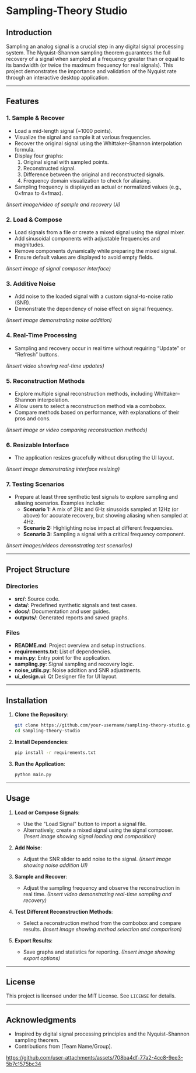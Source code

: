 # Sampling-Theory Studio

## Introduction
Sampling an analog signal is a crucial step in any digital signal processing system. The Nyquist–Shannon sampling theorem guarantees the full recovery of a signal when sampled at a frequency greater than or equal to its bandwidth (or twice the maximum frequency for real signals). This project demonstrates the importance and validation of the Nyquist rate through an interactive desktop application.

---

## Features

### 1. **Sample & Recover**
- Load a mid-length signal (~1000 points).
- Visualize the signal and sample it at various frequencies.
- Recover the original signal using the Whittaker–Shannon interpolation formula.
- Display four graphs:
  1. Original signal with sampled points.
  2. Reconstructed signal.
  3. Difference between the original and reconstructed signals.
  4. Frequency domain visualization to check for aliasing.
- Sampling frequency is displayed as actual or normalized values (e.g., 0×fmax to 4×fmax).

*(Insert image/video of sample and recovery UI)*

### 2. **Load & Compose**
- Load signals from a file or create a mixed signal using the signal mixer.
- Add sinusoidal components with adjustable frequencies and magnitudes.
- Remove components dynamically while preparing the mixed signal.
- Ensure default values are displayed to avoid empty fields.

*(Insert image of signal composer interface)*

### 3. **Additive Noise**
- Add noise to the loaded signal with a custom signal-to-noise ratio (SNR).
- Demonstrate the dependency of noise effect on signal frequency.

*(Insert image demonstrating noise addition)*

### 4. **Real-Time Processing**
- Sampling and recovery occur in real time without requiring “Update” or “Refresh” buttons.

*(Insert video showing real-time updates)*

### 5. **Reconstruction Methods**
- Explore multiple signal reconstruction methods, including Whittaker–Shannon interpolation.
- Allow users to select a reconstruction method via a combobox.
- Compare methods based on performance, with explanations of their pros and cons.

*(Insert image or video comparing reconstruction methods)*

### 6. **Resizable Interface**
- The application resizes gracefully without disrupting the UI layout.

*(Insert image demonstrating interface resizing)*

### 7. **Testing Scenarios**
- Prepare at least three synthetic test signals to explore sampling and aliasing scenarios. Examples include:
  - **Scenario 1:** A mix of 2Hz and 6Hz sinusoids sampled at 12Hz (or above) for accurate recovery, but showing aliasing when sampled at 4Hz.
  - **Scenario 2:** Highlighting noise impact at different frequencies.
  - **Scenario 3:** Sampling a signal with a critical frequency component.

*(Insert images/videos demonstrating test scenarios)*

---

## Project Structure

### Directories
- **src/**: Source code.
- **data/**: Predefined synthetic signals and test cases.
- **docs/**: Documentation and user guides.
- **outputs/**: Generated reports and saved graphs.

### Files
- **README.md**: Project overview and setup instructions.
- **requirements.txt**: List of dependencies.
- **main.py**: Entry point for the application.
- **sampling.py**: Signal sampling and recovery logic.
- **noise_utils.py**: Noise addition and SNR adjustments.
- **ui_design.ui**: Qt Designer file for UI layout.

---

## Installation

1. **Clone the Repository**:
   ```bash
   git clone https://github.com/your-username/sampling-theory-studio.git
   cd sampling-theory-studio
   ```

2. **Install Dependencies**:
   ```bash
   pip install -r requirements.txt
   ```

3. **Run the Application**:
   ```bash
   python main.py
   ```

---

## Usage

1. **Load or Compose Signals**:
   - Use the "Load Signal" button to import a signal file.
   - Alternatively, create a mixed signal using the signal composer.
   *(Insert image showing signal loading and composition)*

2. **Add Noise**:
   - Adjust the SNR slider to add noise to the signal.
   *(Insert image showing noise addition UI)*

3. **Sample and Recover**:
   - Adjust the sampling frequency and observe the reconstruction in real time.
   *(Insert video demonstrating real-time sampling and recovery)*

4. **Test Different Reconstruction Methods**:
   - Select a reconstruction method from the combobox and compare results.
   *(Insert image showing method selection and comparison)*

5. **Export Results**:
   - Save graphs and statistics for reporting.
   *(Insert image showing export options)*

---

## License
This project is licensed under the MIT License. See `LICENSE` for details.

---

## Acknowledgments
- Inspired by digital signal processing principles and the Nyquist–Shannon sampling theorem.
- Contributions from [Team Name/Group].



https://github.com/user-attachments/assets/708ba4df-77a2-4cc8-9ee3-5b7c1575bc34


